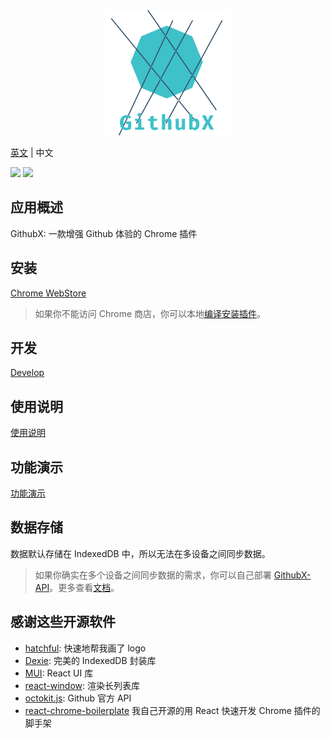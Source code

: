 <center>
<img src="./src/assets/logo.png" width="200" />
</center>

[英文](./README.md) | 中文

[![](https://img.shields.io/chrome-web-store/v/nmcddfeclkbhehidjoadbmkaajoppapo?style=for-the-badge)](https://chrome.google.com/webstore/detail/githubx/nmcddfeclkbhehidjoadbmkaajoppapo)
[![](https://img.shields.io/chrome-web-store/users/nmcddfeclkbhehidjoadbmkaajoppapo?label=DOwnload&style=for-the-badge)](https://chrome.google.com/webstore/detail/githubx/nmcddfeclkbhehidjoadbmkaajoppapo)

## 应用概述

GithubX: 一款增强 Github 体验的 Chrome 插件

## 安装

[Chrome WebStore](https://chrome.google.com/webstore/detail/githubx/nmcddfeclkbhehidjoadbmkaajoppapo)

> 如果你不能访问 Chrome 商店，你可以本地[编译安装插件](https://github.com/riskers/GithubX/wiki/Build-and-Install-the-extension-in-developer-mode)。

## 开发

[Develop](https://github.com/riskers/GithubX/wiki/Develop)

## 使用说明

[使用说明](https://github.com/riskers/github-plus-extension/wiki/%E4%BD%BF%E7%94%A8%E8%AF%B4%E6%98%8E)

## 功能演示

[功能演示](https://github.com/riskers/github-plus-extension/wiki/%E5%8A%9F%E8%83%BD)

## 数据存储

数据默认存储在 IndexedDB 中，所以无法在多设备之间同步数据。

> 如果你确实在多个设备之间同步数据的需求，你可以自己部署 [GithubX-API](https://github.com/riskers/githubx-api)。更多查看[文档](https://github.com/riskers/GithubX/wiki/%E9%83%A8%E7%BD%B2-GithubX-API)。

## 感谢这些开源软件

* [hatchful](https://hatchful.shopify.com/): 快速地帮我画了 logo
* [Dexie](https://dexie.org/): 完美的 IndexedDB 封装库
* [MUI](https://mui.com/): React UI 库
* [react-window](https://github.com/bvaughn/react-window): 渲染长列表库
* [octokit.js](https://github.com/octokit/octokit.js): Github 官方 API
* [react-chrome-boilerplate](https://github.com/riskers/react-chrome-boilerplate) 我自己开源的用 React 快速开发 Chrome 插件的脚手架
